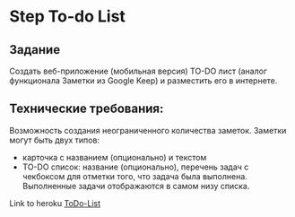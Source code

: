 # Step To-do List
## Задание
Создать веб-приложение (мобильная версия) TO-DO лист (аналог функционала Заметки из Google Keep) и разместить его в интернете.

## Технические требования:

Возможность создания неограниченного количества заметок.
Заметки могут быть двух типов:

- карточка с названием (опционально) и текстом
- TO-DO список: название (опционально), перечень задач с чекбоксом для отметки того, что задача была выполнена. Выполненные задачи отображаются в самом низу списка.


Link to heroku [ToDo-List](https://agile-castle-59377.herokuapp.com)






